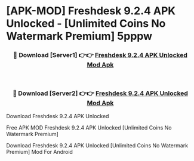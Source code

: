 # [APK-MOD] Freshdesk 9.2.4 APK Unlocked - [Unlimited Coins No Watermark Premium] 5pppw



<div align="center">
<h3>🔴 Download [Server1] 👉👉 <a href="https://momento.my/?title=Freshdesk_9.2.4_APK_Unlocked">Freshdesk 9.2.4 APK Unlocked Mod Apk</a></h3><br>

<h3>🔴 Download [Server2] 👉👉 <a href="https://momento.my/?title=Freshdesk_9.2.4_APK_Unlocked">Freshdesk 9.2.4 APK Unlocked Mod Apk</a></h3>
</div>



Download Freshdesk 9.2.4 APK Unlocked 

Free APK MOD Freshdesk 9.2.4 APK Unlocked [Unlimited Coins No Watermark Premium]

Download Freshdesk 9.2.4 APK Unlocked [Unlimited Coins No Watermark Premium] Mod For Android
